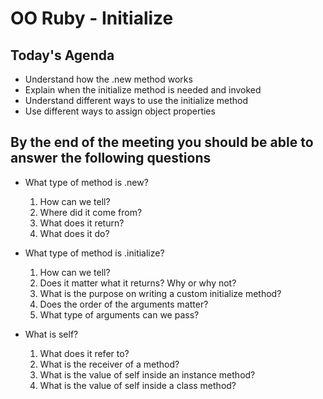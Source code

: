 # OO Ruby - Initialize

## Today's Agenda

- Understand how the .new method works
- Explain when the initialize method is needed and invoked
- Understand different ways to use the initialize method
- Use different ways to assign object properties

## By the end of the meeting you should be able to answer the following questions

- What type of method is .new?
    1. How can we tell?
    2. Where did it come from?
    3. What does it return?
    4. What does it do?

- What type of method is .initialize?
    1. How can we tell?
    2. Does it matter what it returns? Why or why not?
    3. What is the purpose on writing a custom initialize method?
    4. Does the order of the arguments matter?
    5. What type of arguments can we pass?

- What is self?
    1. What does it refer to?
    2. What is the receiver of a method?
    3. What is the value of self inside an instance method?
    4. What is the value of self inside a class method?
